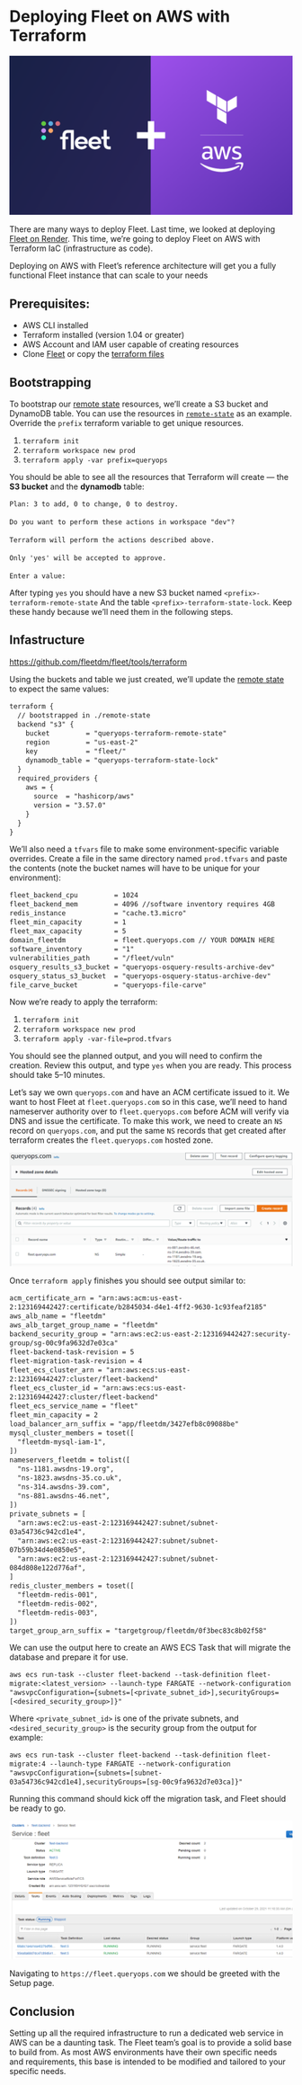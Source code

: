 # Deploying Fleet on AWS with Terraform

![Deploying Fleet on AWS with Terraform](../website/assets/images/articles/deploying-fleet-on-aws-with-terraform-cover-800x450@2x.png)

There are many ways to deploy Fleet. Last time, we looked at deploying [Fleet on Render](https://fleetdm.com/guides/deploying-fleet-on-render). This time, we’re going to deploy Fleet on AWS with Terraform IaC (infrastructure as code).

Deploying on AWS with Fleet’s reference architecture will get you a fully functional Fleet instance that can scale to your needs

## Prerequisites:

- AWS CLI installed
- Terraform installed (version 1.04 or greater)
- AWS Account and IAM user capable of creating resources
- Clone [Fleet](https://github.com/fleetdm/fleet) or copy the [terraform files](https://github.com/fleetdm/fleet/tree/fleet-v4.7.0/tools/terraform)

## Bootstrapping

To bootstrap our [remote state](https://www.terraform.io/docs/language/state/remote.html) resources, we’ll create a S3 bucket and DynamoDB table. You can use the resources in [`remote-state`](https://www.terraform.io/docs/language/state/remote.html) as an example. Override the `prefix` terraform variable to get unique resources.

1. `terraform init`
2. `terraform workspace new prod`
3. `terraform apply -var prefix=queryops`

You should be able to see all the resources that Terraform will create — the **S3 bucket** and the **dynamodb** table:

```
Plan: 3 to add, 0 to change, 0 to destroy.

Do you want to perform these actions in workspace "dev"?

Terraform will perform the actions described above.

Only 'yes' will be accepted to approve.

Enter a value:
```

After typing `yes` you should have a new S3 bucket named `<prefix>-terraform-remote-state` And the table `<prefix>-terraform-state-lock`. Keep these handy because we’ll need them in the following steps.

## Infastructure
https://github.com/fleetdm/fleet/tools/terraform

Using the buckets and table we just created, we’ll update the [remote state](https://github.com/fleetdm/fleet/tree/fleet-v4.7.0/tools/terraform/main.tf) to expect the same values:

```
terraform {
  // bootstrapped in ./remote-state
  backend "s3" {
    bucket         = "queryops-terraform-remote-state"
    region         = "us-east-2"
    key            = "fleet/"
    dynamodb_table = "queryops-terraform-state-lock"
  }
  required_providers {
    aws = {
      source  = "hashicorp/aws"
      version = "3.57.0"
    }
  }
}
```

We’ll also need a `tfvars` file to make some environment-specific variable overrides. Create a file in the same directory named `prod.tfvars` and paste the contents (note the bucket names will have to be unique for your environment):

```
fleet_backend_cpu         = 1024
fleet_backend_mem         = 4096 //software inventory requires 4GB
redis_instance            = "cache.t3.micro"
fleet_min_capacity        = 1
fleet_max_capacity        = 5
domain_fleetdm            = fleet.queryops.com // YOUR DOMAIN HERE
software_inventory        = "1"
vulnerabilities_path      = "/fleet/vuln"
osquery_results_s3_bucket = "queryops-osquery-results-archive-dev"
osquery_status_s3_bucket  = "queryops-osquery-status-archive-dev"
file_carve_bucket         = "queryops-file-carve"
```

Now we’re ready to apply the terraform:

1. `terraform init`
2. `terraform workspace new prod`
3. `terraform apply -var-file=prod.tfvars`

You should see the planned output, and you will need to confirm the creation. Review this output, and type `yes` when you are ready. This process should take 5–10 minutes.

Let’s say we own `queryops.com` and have an ACM certificate issued to it. We want to host Fleet at `fleet.queryops.com` so in this case, we’ll need to hand nameserver authority over to `fleet.queryops.com` before ACM will verify via DNS and issue the certificate. To make this work, we need to create an `NS` record on `queryops.com`, and put the same `NS` records that get created after terraform creates the `fleet.queryops.com` hosted zone.

![Route 53 QueryOps Hosted Zone](../website/assets/images/articles/deploying-fleet-on-aws-with-terraform-1-622x250@2x.png)

Once `terraform apply` finishes you should see output similar to:

```
acm_certificate_arn = "arn:aws:acm:us-east-2:123169442427:certificate/b2845034-d4e1-4ff2-9630-1c93feaf2185"
aws_alb_name = "fleetdm"
aws_alb_target_group_name = "fleetdm"
backend_security_group = "arn:aws:ec2:us-east-2:123169442427:security-group/sg-00c9fa9632d7e03ca"
fleet-backend-task-revision = 5
fleet-migration-task-revision = 4
fleet_ecs_cluster_arn = "arn:aws:ecs:us-east-2:123169442427:cluster/fleet-backend"
fleet_ecs_cluster_id = "arn:aws:ecs:us-east-2:123169442427:cluster/fleet-backend"
fleet_ecs_service_name = "fleet"
fleet_min_capacity = 2
load_balancer_arn_suffix = "app/fleetdm/3427efb8c09088be"
mysql_cluster_members = toset([
  "fleetdm-mysql-iam-1",
])
nameservers_fleetdm = tolist([
  "ns-1181.awsdns-19.org",
  "ns-1823.awsdns-35.co.uk",
  "ns-314.awsdns-39.com",
  "ns-881.awsdns-46.net",
])
private_subnets = [
  "arn:aws:ec2:us-east-2:123169442427:subnet/subnet-03a54736c942cd1e4",
  "arn:aws:ec2:us-east-2:123169442427:subnet/subnet-07b59b34d4e0850e5",
  "arn:aws:ec2:us-east-2:123169442427:subnet/subnet-084d808e122d776af",
]
redis_cluster_members = toset([
  "fleetdm-redis-001",
  "fleetdm-redis-002",
  "fleetdm-redis-003",
])
target_group_arn_suffix = "targetgroup/fleetdm/0f3bec83c8b02f58"
```

We can use the output here to create an AWS ECS Task that will migrate the database and prepare it for use.

```
aws ecs run-task --cluster fleet-backend --task-definition fleet-migrate:<latest_version> --launch-type FARGATE --network-configuration "awsvpcConfiguration={subnets=[<private_subnet_id>],securityGroups=[<desired_security_group>]}"
```

Where `<private_subnet_id>` is one of the private subnets, and `<desired_security_group>` is the security group from the output for example:

```
aws ecs run-task --cluster fleet-backend --task-definition fleet-migrate:4 --launch-type FARGATE --network-configuration "awsvpcConfiguration={subnets=[subnet-03a54736c942cd1e4],securityGroups=[sg-00c9fa9632d7e03ca]}"
```

Running this command should kick off the migration task, and Fleet should be ready to go.

![AWS Console ECS Clusters](../website/assets/images/articles/deploying-fleet-on-aws-with-terraform-2-640x313@2x.png)

Navigating to `https://fleet.queryops.com` we should be greeted with the Setup page.

## Conclusion

Setting up all the required infrastructure to run a dedicated web service in AWS can be a daunting task. The Fleet team’s goal is to provide a solid base to build from. As most AWS environments have their own specific needs and requirements, this base is intended to be modified and tailored to your specific needs.


<meta name="category" value="guides">
<meta name="authorGitHubUsername" value="edwardsb">
<meta name="authorFullName" value="Ben Edwards">
<meta name="publishedOn" value="2021-11-30">
<meta name="articleTitle" value="Deploying Fleet on AWS with Terraform">
<meta name="articleImageUrl" value="../website/assets/images/articles/deploying-fleet-on-aws-with-terraform-cover-800x450@2x.png">